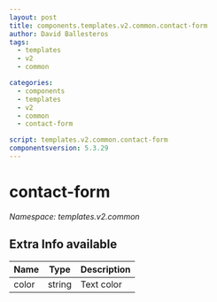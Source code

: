 ```yaml
---
layout: post
title: components.templates.v2.common.contact-form
author: David Ballesteros
tags:
  - templates
  - v2
  - common

categories:
  - components
  - templates
  - v2
  - common
  - contact-form

script: templates.v2.common.contact-form
componentsversion: 5.3.29
---
```

# contact-form

*Namespace: templates.v2.common*

## Extra Info available

| Name | Type | Description |
| --- | --- | --- |
| color | string | Text color |